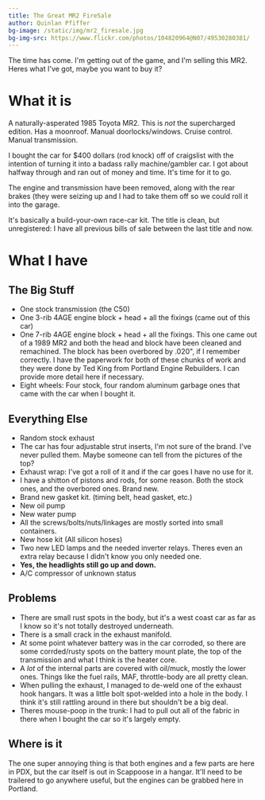 ```yaml
---
title: The Great MR2 FireSale
author: Quinlan Pfiffer
bg-image: /static/img/mr2_firesale.jpg
bg-img-src: https://www.flickr.com/photos/104820964@N07/49530280381/
---
```


The time has come. I'm getting out of the game, and I'm selling this MR2. 
Heres what I've got, maybe you want to buy it?

# What it is

A naturally-asperated 1985 Toyota MR2. This is *not* the supercharged edition. Has a moonroof.
Manual doorlocks/windows. Cruise control. Manual transmission.

I bought the car for $400 dollars (rod knock) off of craigslist with the intention of
turning it into a badass rally machine/gambler car. I got about halfway through
and ran out of money and time. It's time for it to go.

The engine and transmission have been removed, along with the rear brakes (they were
seizing up and I had to take them off so we could roll it into the garage.

It's basically a build-your-own race-car kit. The title is clean, but
unregistered: I have all previous bills of sale between the last title and now.

# What I have

## The Big Stuff

* One stock transmission (the C50)
* One 3-rib 4AGE engine block + head + all the fixings (came out of this car)
* One 7-rib 4AGE engine block + head + all the fixings. This one came out of a
  1989 MR2 and both the head and block have been cleaned and remachined. The
  block has been overbored by .020", if I remember correctly. I have the
  paperwork for both of these chunks of work and they were done by Ted King from
  Portland Engine Rebuilders. I can provide more detail here if necessary.
* Eight wheels: Four stock, four random aluminum garbage ones that came with the
  car when I bought it.

## Everything Else

* Random stock exhaust
* The car has four adjustable strut inserts, I'm not sure of the brand. I've
  never pulled them. Maybe someone can tell from the pictures of the top?
* Exhaust wrap: I've got a roll of it and if the car goes I have no use for it.
* I have a shitton of pistons and rods, for some reason. Both the stock ones,
  and the overbored ones. Brand new.
* Brand new gasket kit. (timing belt, head gasket, etc.)
* New oil pump
* New water pump
* All the screws/bolts/nuts/linkages are mostly sorted into small containers.
* New hose kit (All silicon hoses)
* Two new LED lamps and the needed inverter relays. Theres even an extra relay
  because I didn't know you only needed one.
* __Yes, the headlights still go up and down.__
* A/C compressor of unknown status

## Problems

* There are small rust spots in the body, but it's a west coast car as far as I
  know so it's not totally destroyed underneath.
* There is a small crack in the exhaust manifold.
* At some point whatever battery was in the car corroded, so there are some
  corrded/rusty spots on the battery mount plate, the top of the transmission
  and what I think is the heater core.
* A *lot* of the internal parts are covered with oil/muck, mostly the lower
  ones. Things like the fuel rails, MAF, throttle-body are all pretty clean.
* When pulling the exhaust, I managed to de-weld one of the exhaust hook
  hangars. It was a little bolt spot-welded into a hole in the body. I think
  it's still rattling around in there but shouldn't be a big deal.
* Theres mouse-poop in the trunk: I had to pull out all of the fabric in there
  when I bought the car so it's largely empty.

## Where is it

The one super annoying thing is that both engines and a few parts are here in PDX, but the car
itself is out in Scappoose in a hangar. It'll need to be trailered to go
anywhere useful, but the engines can be grabbed here in Portland.
